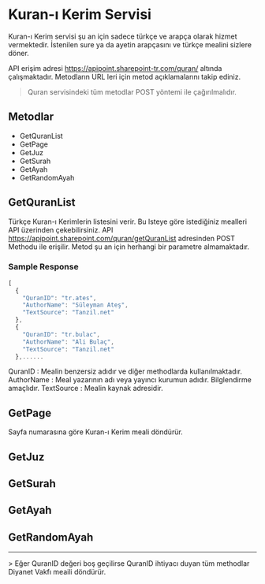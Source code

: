 # Kuran-ı Kerim Servisi 
Kuran-ı Kerim servisi şu an için sadece türkçe ve arapça olarak hizmet vermektedir. İstenilen sure ya da ayetin arapçasını ve türkçe mealini sizlere döner.
 
API erişim adresi https://apipoint.sharepoint-tr.com/quran/ altında çalışmaktadır. Metodların URL leri için metod açıklamalarını takip ediniz.

> Quran servisindeki tüm metodlar POST yöntemi ile çağırılmalıdır.

## Metodlar

* GetQuranList 
* GetPage
* GetJuz
* GetSurah
* GetAyah
* GetRandomAyah


## GetQuranList
Türkçe Kuran-ı Kerimlerin listesini verir. Bu lsteye göre istediğiniz mealleri API üzerinden çekebilirsiniz. 
API  https://apipoint.sharepoint.com/quran/getQuranList adresinden POST Methodu ile erişilir. Metod şu an için herhangi bir parametre almamaktadır. 

### Sample Response 
```javascript
[
  {
    "QuranID": "tr.ates",
    "AuthorName": "Süleyman Ateş",
    "TextSource": "Tanzil.net"
  },
  {
    "QuranID": "tr.bulac",
    "AuthorName": "Ali Bulaç",
    "TextSource": "Tanzil.net"
  },......
```
 
 QuranID : Mealin benzersiz adıdır ve diğer methodlarda kullanılmaktadır.
 AuthorName : Meal yazarının adı veya yayıncı kurumun adıdır. Bilglendirme amaçlıdır.
 TextSource : Mealin kaynak adresidir.
 
 
## GetPage
Sayfa numarasına göre Kuran-ı Kerim meali döndürür.

## GetJuz

## GetSurah

## GetAyah

## GetRandomAyah


<hr>
> Eğer QuranID değeri boş geçilirse QuranID ihtiyacı duyan tüm methodlar Diyanet Vakfı meaili döndürür.